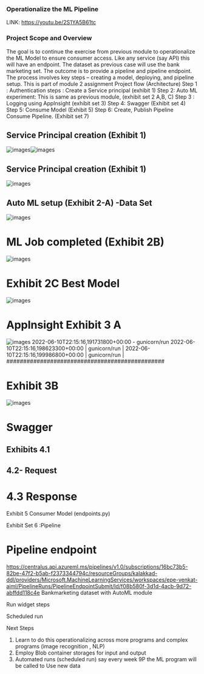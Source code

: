### Operationalize the ML Pipeline

LINK: https://youtu.be/2S1YA5B61tc 

### Project Scope and Overview

The goal is to continue the exercise from previous module to operationalize the ML Model to ensure consumer access. Like any service (say API) this will have an endpoint. The dataset as previous case will use the bank marketing set. The outcome is to provide a pipeline and pipeline endpoint. 
The process involves key steps  – creating a model, deploying, and pipeline setup. This is part of module 2 assignment
Project flow (Architecture)
Step 1 : Authentication steps : Create a Service principal (exhibit 1)
Step 2: Auto ML experiment: This is same as previous module, (exhibit set 2 A,B, C)
Step 3 : Logging using AppInsight (exhibit set 3)
Step 4: Swagger (Exhibit set  4)
Step 5: Consume Model (Exhibit 5)
Step 6: Create, Publish Pipeline Consume Pipeline. (Exhibit set 7)



## Service Principal creation (Exhibit 1)

![images](https://github.com/Vzard/Assignment-2/blob/main/images/image001.png)![images](https://github.com/Vzard/Assignment-2/blob/main/images/image002.png)


## Service Principal creation (Exhibit 1)

![images](https://github.com/Vzard/Assignment-2/blob/main/images/image003.png)
 

## Auto ML setup (Exhibit 2-A) -Data Set

![images](https://github.com/Vzard/Assignment-2/blob/main/images/image005.png)
    
# ML Job completed (Exhibit 2B)

![images](https://github.com/Vzard/Assignment-2/blob/main/images/image007.png)

# Exhibit 2C Best Model

![images](https://github.com/Vzard/Assignment-2/blob/main/images/image009.png)

# AppInsight Exhibit 3 A

![images](https://github.com/Vzard/Assignment-2/blob/main/images/image011.png)
2022-06-10T22:15:16,191731800+00:00 - gunicorn/run 
2022-06-10T22:15:16,198623300+00:00 | gunicorn/run | 
2022-06-10T22:15:16,199986800+00:00 | gunicorn/run | ###############################################

# Exhibit 3B
 
![images](https://github.com/Vzard/Assignment-2/blob/main/images/image013.png)



# Swagger 

## Exhibits 4.1
 

## 4.2- Request 





# 4.3 Response 
 



Exhibit 5 Consumer Model (endpoints.py)
        
                                                                                                                                                                 
Exhibit Set 6 :Pipeline 

 
# Pipeline endpoint
 

https://centralus.api.azureml.ms/pipelines/v1.0/subscriptions/16bc73b5-82be-47f2-b5ab-f2373344794c/resourceGroups/kalakkad-ddl/providers/Microsoft.MachineLearningServices/workspaces/epe-venkat-aiml/PipelineRuns/PipelineEndpointSubmit/Id/f08b580f-3d1d-4acb-9d72-abffdd118c4e
Bankmarketing dataset with AutoML module
 

 

Run widget steps
 
Scheduled run  


Next Steps
1.	Learn to do this operationalizing across more programs and complex programs
(image recognition , NLP)
2.	Employ Blob container storages for input and output
3.	Automated runs (scheduled run) say every week 9P the ML program will be called to 
Use new data
